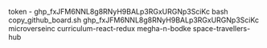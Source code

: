 token - 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
bash copy_github_board.sh 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 microverseinc curriculum-react-redux megha-n-bodke space-travellers-hub
